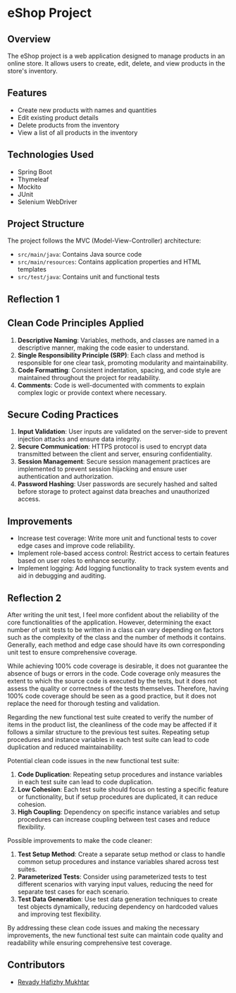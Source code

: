 # eShop Project

## Overview

The eShop project is a web application designed to manage products in an online store. It allows users to create, edit, delete, and view products in the store's inventory.

## Features

- Create new products with names and quantities
- Edit existing product details
- Delete products from the inventory
- View a list of all products in the inventory

## Technologies Used

- Spring Boot
- Thymeleaf
- Mockito
- JUnit
- Selenium WebDriver

## Project Structure

The project follows the MVC (Model-View-Controller) architecture:

- `src/main/java`: Contains Java source code
- `src/main/resources`: Contains application properties and HTML templates
- `src/test/java`: Contains unit and functional tests

## Reflection 1
## Clean Code Principles Applied

1. **Descriptive Naming**: Variables, methods, and classes are named in a descriptive manner, making the code easier to understand.
2. **Single Responsibility Principle (SRP)**: Each class and method is responsible for one clear task, promoting modularity and maintainability.
3. **Code Formatting**: Consistent indentation, spacing, and code style are maintained throughout the project for readability.
4. **Comments**: Code is well-documented with comments to explain complex logic or provide context where necessary.

## Secure Coding Practices

1. **Input Validation**: User inputs are validated on the server-side to prevent injection attacks and ensure data integrity.
2. **Secure Communication**: HTTPS protocol is used to encrypt data transmitted between the client and server, ensuring confidentiality.
3. **Session Management**: Secure session management practices are implemented to prevent session hijacking and ensure user authentication and authorization.
4. **Password Hashing**: User passwords are securely hashed and salted before storage to protect against data breaches and unauthorized access.

## Improvements

- Increase test coverage: Write more unit and functional tests to cover edge cases and improve code reliability.
- Implement role-based access control: Restrict access to certain features based on user roles to enhance security.
- Implement logging: Add logging functionality to track system events and aid in debugging and auditing.


## Reflection 2

After writing the unit test, I feel more confident about the reliability of the core functionalities of the application. However, determining the exact number of unit tests to be written in a class can vary depending on factors such as the complexity of the class and the number of methods it contains. Generally, each method and edge case should have its own corresponding unit test to ensure comprehensive coverage.

While achieving 100% code coverage is desirable, it does not guarantee the absence of bugs or errors in the code. Code coverage only measures the extent to which the source code is executed by the tests, but it does not assess the quality or correctness of the tests themselves. Therefore, having 100% code coverage should be seen as a good practice, but it does not replace the need for thorough testing and validation.

Regarding the new functional test suite created to verify the number of items in the product list, the cleanliness of the code may be affected if it follows a similar structure to the previous test suites. Repeating setup procedures and instance variables in each test suite can lead to code duplication and reduced maintainability.

Potential clean code issues in the new functional test suite:

1. **Code Duplication**: Repeating setup procedures and instance variables in each test suite can lead to code duplication.
2. **Low Cohesion**: Each test suite should focus on testing a specific feature or functionality, but if setup procedures are duplicated, it can reduce cohesion.
3. **High Coupling**: Dependency on specific instance variables and setup procedures can increase coupling between test cases and reduce flexibility.

Possible improvements to make the code cleaner:

1. **Test Setup Method**: Create a separate setup method or class to handle common setup procedures and instance variables shared across test suites.
2. **Parameterized Tests**: Consider using parameterized tests to test different scenarios with varying input values, reducing the need for separate test cases for each scenario.
3. **Test Data Generation**: Use test data generation techniques to create test objects dynamically, reducing dependency on hardcoded values and improving test flexibility.

By addressing these clean code issues and making the necessary improvements, the new functional test suite can maintain code quality and readability while ensuring comprehensive test coverage.


## Contributors

- [Revady Hafizhy Mukhtar](https://github.com/Revaldyhfz)


